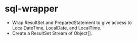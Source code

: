 # sql-wrapper
* Wrap ResultSet and PreparedStatement to give access to LocalDateTime, LocalDate, and LocalTime.
* Create a ResultSet Stream of Object[].
